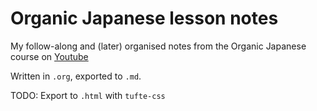# Organic Japanese lesson notes

My follow-along and (later) organised notes from the Organic Japanese course on  [Youtube](https://www.youtube.com/playlist?list=PLg9uYxuZf8x_A-vcqqyOFZu06WlhnypWj)

Written in `.org`, exported to `.md`.

TODO: Export to `.html` with `tufte-css`


